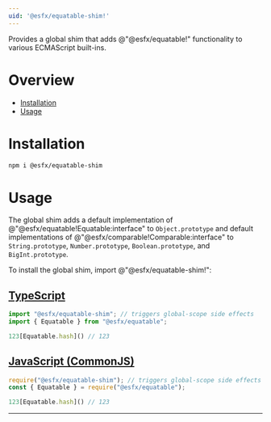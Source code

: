 ```yaml
---
uid: '@esfx/equatable-shim!'
---
```


Provides a global shim that adds @"@esfx/equatable!" functionality to various ECMAScript built-ins.

# Overview

* [Installation](#installation)
* [Usage](#usage)

# Installation

```sh
npm i @esfx/equatable-shim
```

# Usage

The global shim adds a default implementation of @"@esfx/equatable!Equatable:interface" to `Object.prototype` and default implementations of
@"@esfx/comparable!Comparable:interface" to `String.prototype`, `Number.prototype`, `Boolean.prototype`, and `BigInt.prototype`.

To install the global shim, import @"@esfx/equatable-shim!":

## [TypeScript](#tab/ts)
```ts
import "@esfx/equatable-shim"; // triggers global-scope side effects
import { Equatable } from "@esfx/equatable";

123[Equatable.hash]() // 123
```

## [JavaScript (CommonJS)](#tab/js)
```js
require("@esfx/equatable-shim"); // triggers global-scope side effects
const { Equatable } = require("@esfx/equatable");

123[Equatable.hash]() // 123
```

***